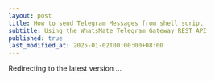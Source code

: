 ```yaml
---
layout: post
title: How to send Telegram Messages from shell script
subtitle: Using the WhatsMate Telegram Gateway REST API
published: true
last_modified_at: 2025-01-02T00:00:00+08:00
---
```



<script>
    function pageRedirect() {
        window.location.replace("/2022-06-16-send-telegram-message-shell-script/");
    }      
    setTimeout("pageRedirect()", 1000);
</script>

Redirecting to the latest version ...
